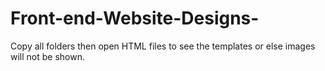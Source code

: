 # Front-end-Website-Designs-

Copy all folders then open HTML files to see the templates or else images will not be shown.
